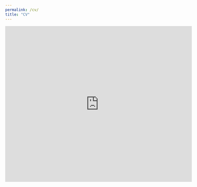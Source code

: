 ```yaml
---
permalink: /cv/
title: "CV"
---
```


 <embed src="https://srsteinkamp.github.io/assets/images/cv_anon.pdf" type="application/pdf" width="600px" height="500px" />